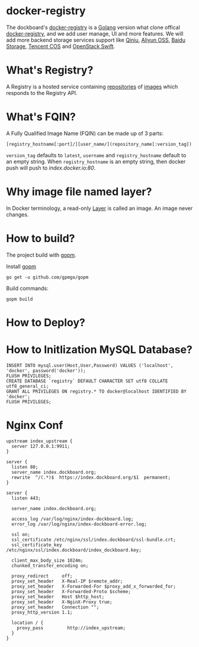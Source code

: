 docker-registry
===============

The dockboard's [docker-registry](https://github.com/dockboard/docker-registry) is a [Golang](http://golang.org) version what clone offical [docker-registry](https://github.com/dotcloud/docker-registry), and we add user manage, UI and more features. We will add more backend storage services support like [Qiniu](http://qiniu.com), [Aliyun OSS](http://www.aliyun.com/product/oss), [Baidu Storage](http://developer.baidu.com/cloud/stor), [Tencent COS](http://www.qcloud.com/product/product.php?item=cos) and [OpenStack Swift](http://docs.openstack.org/developer/swift).


What's Registry?
================

A Registry is a hosted service containing [repositories](http://docs.docker.io/en/latest/terms/repository/#repository-def) of [images](http://docs.docker.io/en/latest/terms/image/#image-def) which responds to the Registry API.


What's FQIN?
============

A Fully Qualified Image Name (FQIN) can be made up of 3 parts:

```
[registry_hostname[:port]/][user_name/](repository_name[:version_tag])
```

`version_tag` defaults to `latest`, `username` and `registry_hostname` default to an empty string. When `registry_hostname` is an empty string, then docker push will push to *index.docker.io:80*.


Why image file named layer?
===========================

In Docker terminology, a read-only [Layer](http://docs.docker.io/en/latest/terms/layer/#layer-def) is called an image. An image never changes.


How to build?
=============

The project build with [gopm](https://github.com/gpmgo/gopm). 

Install [gopm](https://github.com/gpmgo/gopm)

```
go get -u github.com/gpmgo/gopm
```

Build commands:

```
gopm build 
```

How to Deploy?
==============

How to Initlization MySQL Database?
===================================

```
INSERT INTO mysql.user(Host,User,Password) VALUES ('localhost', 'docker', password('docker'));
FLUSH PRIVILEGES;
CREATE DATABASE `registry` DEFAULT CHARACTER SET utf8 COLLATE utf8_general_ci;
GRANT ALL PRIVILEGES ON registry.* TO docker@localhost IDENTIFIED BY 'docker';
FLUSH PRIVILEGES;
```

Nginx Conf
==========

```
upstream index_upstream {
  server 127.0.0.1:9911;
}

server {
  listen 80;
  server_name index.dockboard.org;
  rewrite  ^/(.*)$  https://index.dockboard.org/$1  permanent;
}

server {
  listen 443;

  server_name index.dockboard.org;

  access_log /var/log/nginx/index-dockboard.log;
  error_log /var/log/nginx/index-dockboard-error.log;

  ssl on;
  ssl_certificate /etc/nginx/ssl/index.dockboard/ssl-bundle.crt;
  ssl_certificate_key /etc/nginx/ssl/index.dockboard/index_dockboard.key;

  client_max_body_size 1024m;
  chunked_transfer_encoding on;

  proxy_redirect     off;
  proxy_set_header   X-Real-IP $remote_addr;
  proxy_set_header   X-Forwarded-For $proxy_add_x_forwarded_for;
  proxy_set_header   X-Forwarded-Proto $scheme;
  proxy_set_header   Host $http_host;
  proxy_set_header   X-NginX-Proxy true;
  proxy_set_header   Connection "";
  proxy_http_version 1.1;

  location / {
    proxy_pass         http://index_upstream;
  }
}
```

